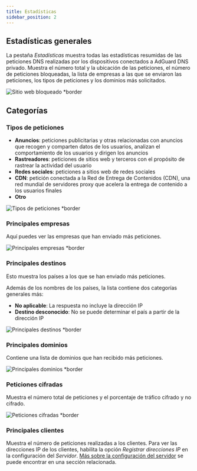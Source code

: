 ```yaml
---
title: Estadísticas
sidebar_position: 2
---
```


## Estadísticas generales

La pestaña _Estadísticas_ muestra todas las estadísticas resumidas de las peticiones DNS realizadas por los dispositivos conectados a AdGuard DNS privado. Muestra el número total y la ubicación de las peticiones, el número de peticiones bloqueadas, la lista de empresas a las que se enviaron las peticiones, los tipos de peticiones y los dominios más solicitados.

![Sitio web bloqueado \*border](https://cdn.adtidy.org/content/kb/dns/private/new_dns/statistics/overall_stats.png)

## Categorías

### Tipos de peticiones

- **Anuncios**: peticiones publicitarias y otras relacionadas con anuncios que recogen y comparten datos de los usuarios, analizan el comportamiento de los usuarios y dirigen los anuncios
- **Rastreadores**: peticiones de sitios web y terceros con el propósito de rastrear la actividad del usuario
- **Redes sociales**: peticiones a sitios web de redes sociales
- **CDN**: petición conectada a la Red de Entrega de Contenidos (CDN), una red mundial de servidores proxy que acelera la entrega de contenido a los usuarios finales
- **Otro**

![Tipos de peticiones \*border](https://cdn.adtidy.org/content/kb/dns/private/new_dns/statistics/request_types.png)

### Principales empresas

Aquí puedes ver las empresas que han enviado más peticiones.

![Principales empresas \*border](https://cdn.adtidy.org/content/kb/dns/private/new_dns/statistics/top_companies.png)

### Principales destinos

Esto muestra los países a los que se han enviado más peticiones.

Además de los nombres de los países, la lista contiene dos categorías generales más:

- **No aplicable**: La respuesta no incluye la dirección IP
- **Destino desconocido**: No se puede determinar el país a partir de la dirección IP

![Principales destinos \*border](https://cdn.adtidy.org/content/kb/dns/private/new_dns/statistics/top_destinations.png)

### Principales dominios

Contiene una lista de dominios que han recibido más peticiones.

![Principales dominios \*border](https://cdn.adtidy.org/content/kb/dns/private/new_dns/statistics/top_domains.png)

### Peticiones cifradas

Muestra el número total de peticiones y el porcentaje de tráfico cifrado y no cifrado.

![Peticiones cifradas \*border](https://cdn.adtidy.org/content/kb/dns/private/new_dns/statistics/encrypted_requests.png)

### Principales clientes

Muestra el número de peticiones realizadas a los clientes. Para ver las direcciones IP de los clientes, habilita la opción _Registrar direcciones IP_ en la configuración del _Servidor_. [Más sobre la configuración del servidor](/private-dns/server-and-settings/advanced.md) se puede encontrar en una sección relacionada.
